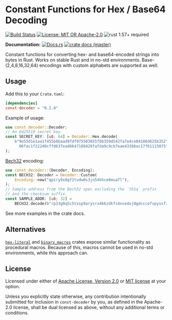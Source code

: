 # Constant Functions for Hex / Base64 Decoding

[![Build Status](https://github.com/slowli/const-decoder/workflows/CI/badge.svg?branch=master)](https://github.com/slowli/const-decoder/actions)
[![License: MIT OR Apache-2.0](https://img.shields.io/badge/License-MIT%2FApache--2.0-blue)](https://github.com/slowli/const-decoder#license)
![rust 1.57+ required](https://img.shields.io/badge/rust-1.57+-blue.svg?label=Required%20Rust)

**Documentation:** [![Docs.rs](https://img.shields.io/docsrs/const-decoder)](https://docs.rs/const-decoder/)
[![crate docs (master)](https://img.shields.io/badge/master-yellow.svg?label=docs)](https://slowli.github.io/const-decoder/const_decoder/)

Constant functions for converting hex- and base64-encoded strings into bytes in Rust.
Works on stable Rust and in no-std environments. Base-(2,4,8,16,32,64) encodings with
custom alphabets are supported as well.

## Usage

Add this to your `Crate.toml`:

```toml
[dependencies]
const-decoder = "0.2.0"
```

Example of usage:

```rust
use const_decoder::Decoder;
// An Ed25519 secret key.
const SECRET_KEY: [u8; 64] = Decoder::Hex.decode(
    b"9e55d1e1aa1f455b8baad9fdf975503655f8b359d542fa7e4ce84106d625b352\
      06fac1f22240cffd637ead6647188429fafda9c9cb7eae43386ac17f61115075",
);
```

[Bech32] encoding:

```rust
use const_decoder::{Decoder, Encoding};
const BECH32: Decoder = Decoder::Custom(
    Encoding::new("qpzry9x8gf2tvdw0s3jn54khce6mua7l"),
);
// Sample address from the Bech32 spec excluding the `tb1q` prefix
// and the checksum suffix.
const SAMPLE_ADDR: [u8; 32] =
    BECH32.decode(b"rp33g0q5c5txsp9arysrx4k6zdkfs4nce4xj0gdcccefvpysxf3q");
```

See more examples in the crate docs.

## Alternatives

[`hex-literal`] and [`binary_macros`] crates expose similar functionality
as procedural macros. Because of this, macros cannot be used in no-std environments,
while this approach can.

## License

Licensed under either of [Apache License, Version 2.0](LICENSE-APACHE)
or [MIT license](LICENSE-MIT) at your option.

Unless you explicitly state otherwise, any contribution intentionally submitted
for inclusion in `const-decoder` by you, as defined in the Apache-2.0 license,
shall be dual licensed as above, without any additional terms or conditions.

[Bech32]: https://github.com/bitcoin/bips/blob/master/bip-0173.mediawiki
[`binary_macros`]: https://crates.io/crates/binary_macros
[`hex-literal`]: https://crates.io/crates/hex_literal
